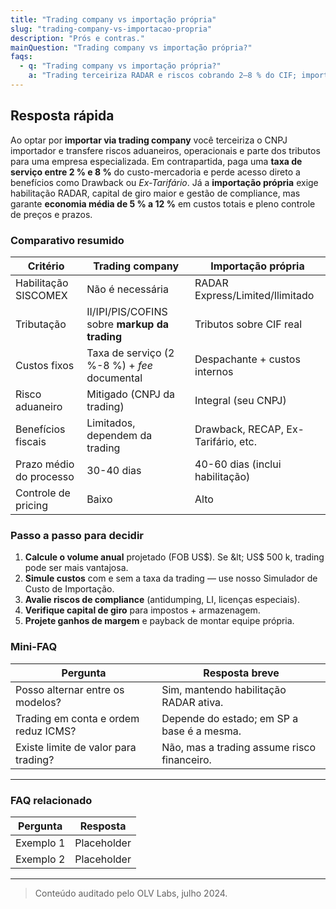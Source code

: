 ```yaml
---
title: "Trading company vs importação própria"
slug: "trading-company-vs-importacao-propria"
description: "Prós e contras."
mainQuestion: "Trading company vs importação própria?"
faqs:
  - q: "Trading company vs importação própria?"
    a: "Trading terceiriza RADAR e riscos cobrando 2–8 % do CIF; importação própria exige habilitação mas economiza 5–12 % no custo total e dá acesso a regimes fiscais."
---
```


## Resposta rápida

Ao optar por **importar via trading company** você terceiriza o CNPJ importador e transfere riscos aduaneiros, operacionais e parte dos tributos para uma empresa especializada. Em contrapartida, paga uma **taxa de serviço entre 2 % e 8 %** do custo-mercadoria e perde acesso direto a benefícios como Drawback ou _Ex-Tarifário_. Já a **importação própria** exige habilitação RADAR, capital de giro maior e gestão de compliance, mas garante **economia média de 5 % a 12 %** em custos totais e pleno controle de preços e prazos.

### Comparativo resumido

| Critério | Trading company | Importação própria |
| --- | --- | --- |
| Habilitação SISCOMEX | Não é necessária | RADAR Express/Limited/Ilimitado |
| Tributação | II/IPI/PIS/COFINS sobre **markup da trading** | Tributos sobre CIF real |
| Custos fixos | Taxa de serviço (2 %-8 %) + _fee_ documental | Despachante + custos internos |
| Risco aduaneiro | Mitigado (CNPJ da trading) | Integral (seu CNPJ) |
| Benefícios fiscais | Limitados, dependem da trading | Drawback, RECAP, Ex-Tarifário, etc. |
| Prazo médio do processo | 30-40 dias | 40-60 dias (inclui habilitação) |
| Controle de pricing | Baixo | Alto |

### Passo a passo para decidir

1. **Calcule o volume anual** projetado (FOB US$). Se &lt; US$ 500 k, trading pode ser mais vantajosa.
2. **Simule custos** com e sem a taxa da trading — use nosso Simulador de Custo de Importação.
3. **Avalie riscos de compliance** (antidumping, LI, licenças especiais).
4. **Verifique capital de giro** para impostos + armazenagem.
5. **Projete ganhos de margem** e payback de montar equipe própria.

### Mini-FAQ

| Pergunta | Resposta breve |
| --- | --- |
| Posso alternar entre os modelos? | Sim, mantendo habilitação RADAR ativa. |
| Trading em conta e ordem reduz ICMS? | Depende do estado; em SP a base é a mesma. |
| Existe limite de valor para trading? | Não, mas a trading assume risco financeiro. |

---

### FAQ relacionado

| Pergunta | Resposta |
| --- | --- |
| Exemplo 1 | Placeholder |
| Exemplo 2 | Placeholder |

---

> Conteúdo auditado pelo OLV Labs, julho 2024.
